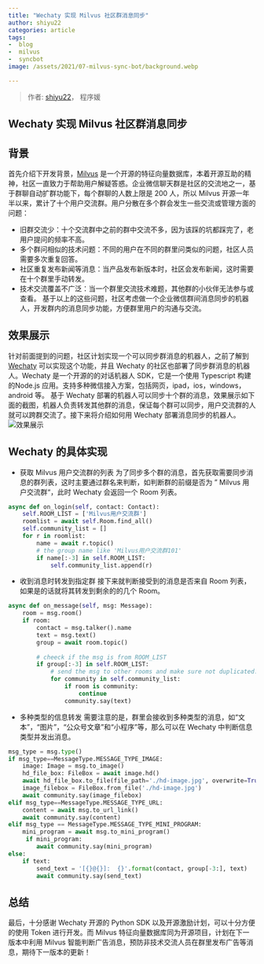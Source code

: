 ```yaml
---
title: "Wechaty 实现 Milvus 社区群消息同步"
author: shiyu22
categories: article
tags:
-  blog
-  milvus
-  syncbot
image: /assets/2021/07-milvus-sync-bot/background.webp

---
```


> 作者: [shiyu22](https://github.com/shiyu22)， 程序媛

## Wechaty 实现 Milvus 社区群消息同步

## 背景

首先介绍下开发背景，[Milvus](https://milvus.io/) 是一个开源的特征向量数据库，本着开源互助的精神，社区一直致力于帮助用户解疑答惑。企业微信聊天群是社区的交流地之一，基于群聊自动扩群功能下，每个群聊的人数上限是 200 人，所以 Milvus 开源一年半以来，累计了十个用户交流群。用户分散在多个群会发生一些交流或管理方面的问题：

- 旧群交流少：十个交流群中之前的群中交流不多，因为该踩的坑都踩完了，老用户提问的频率不高。
- 多个群问相似的技术问题：不同的用户在不同的群里问类似的问题，社区人员需要多次重复回答。
- 社区重复发布新闻等消息：当产品发布新版本时，社区会发布新闻，这时需要在十个群里手动转发。
- 技术交流覆盖不广泛：当一个群里交流技术难题，其他群的小伙伴无法参与或查看。
  基于以上的这些问题，社区考虑做一个企业微信群间消息同步的机器人，开发群内的消息同步功能，方便群里用户的沟通与交流。

## 效果展示

针对前面提到的问题，社区计划实现一个可以同步群消息的机器人，之前了解到 [Wechaty](https://github.com/wechaty/wechaty) 可以实现这个功能，并且 Wechaty 的社区也部署了同步群消息的机器人。Wechaty 是一个开源的的对话机器人 SDK，它是一个使用 Typescript 构建的Node.js 应用。支持多种微信接入方案，包括网页，ipad，ios，windows， android 等。
基于 Wechaty 部署的机器人可以同步十个群的消息，效果展示如下面的截图，机器人负责转发其他群的消息，保证每个群可以同步，用户交流群的人就可以跨群交流了。接下来将介绍如何用 Wechaty 部署消息同步的机器人。
![效果展示](/assets/2021/07-milvus-sync-bot/syncbot1.webp)

## Wechaty 的具体实现

- 获取 Milvus 用户交流群的列表
  为了同步多个群的消息，首先获取需要同步消息的群列表，这时主要通过群名来判断，如判断群的前缀是否为 ” Milvus 用户交流群“，此时 Wechaty 会返回一个 Room 列表。

```python
async def on_login(self, contact: Contact):
    self.ROOM_LIST = ['Milvus用户交流群']
    roomlist = await self.Room.find_all()
    self.community_list = []
    for r in roomlist:
        name = await r.topic()
        # the group name like 'Milvus用户交流群101'
        if name[:-3] in self.ROOM_LIST:
            self.community_list.append(r)
```

- 收到消息时转发到指定群
  接下来就判断接受到的消息是否来自 Room 列表，如果是的话就将其转发到剩余的的几个 Room。

```python
async def on_message(self, msg: Message):
    room = msg.room()
    if room:
        contact = msg.talker().name
        text = msg.text()
        group = await room.topic()
    
        # cheeck if the msg is from ROOM_LIST
        if group[:-3] in self.ROOM_LIST:
            # send the msg to other rooms and make sure not duplicated.
            for community in self.community_list:
                if room is community:
                    continue
                community.say(text)
```

- 多种类型的信息转发
  需要注意的是，群里会接收到多种类型的消息，如“文本”，“图片”，“公众号文章”和“小程序”等，那么可以在 Wechaty 中判断信息类型并发出消息。

```python
msg_type = msg.type()
if msg_type==MessageType.MESSAGE_TYPE_IMAGE:
    image: Image = msg.to_image()
    hd_file_box: FileBox = await image.hd()
    await hd_file_box.to_file(file_path='./hd-image.jpg', overwrite=True)
    image_filebox = FileBox.from_file('./hd-image.jpg')
    await community.say(image_filebox)
elif msg_type==MessageType.MESSAGE_TYPE_URL:
    content = await msg.to_url_link()
    await community.say(content)
elif msg_type == MessageType.MESSAGE_TYPE_MINI_PROGRAM:
    mini_program = await msg.to_mini_program()
     if mini_program:
        await community.say(mini_program)
else:
    if text:
        send_text = '[{}@{}]:  {}'.format(contact, group[-3:], text)
        await community.say(send_text)
```

## 总结

最后，十分感谢 Wechaty 开源的 Python SDK 以及开源激励计划，可以十分方便的使用 Token 进行开发。而 Milvus 特征向量数据库同为开源项目，计划在下一版本中利用 Milvus 智能判断广告消息，预防非技术交流人员在群里发布广告等消息，期待下一版本的更新！
